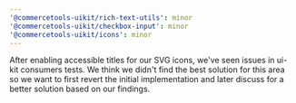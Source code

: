 ```yaml
---
'@commercetools-uikit/rich-text-utils': minor
'@commercetools-uikit/checkbox-input': minor
'@commercetools-uikit/icons': minor
---
```


After enabling accessible titles for our SVG icons, we've seen issues in ui-kit consumers tests.
We think we didn't find the best solution for this area so we want to first revert the initial implementation and later discuss for a better solution based on our findings.
